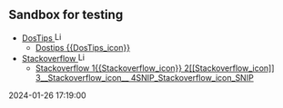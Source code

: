 ## Sandbox for testing

- [DosTips <img src="https://www.dostips.com/DosTipsLogo.gif" title="Link to DOStips" width=16px height=auto>](https://dostips.com/)
  - [Dostips {{DosTips_icon}}](https://dostips.com/)
- [Stackoverflow <img src="https://clicketyclick.github.io/TipsAndTricks/logo-stackoverflow.icon.png" title="Link to Stackoverflow" width=16px height=auto>](https://stackoverflow.com/a/52583931/7485823)
  - [Stackoverflow 1{{Stackoverflow_icon}} 2[[Stackoverflow_icon]] 3__Stackoverflow_icon__  4SNIP_Stackoverflow_icon_SNIP ](https://stackoverflow.com/a/52583931/7485823)

2024-01-26 17:19:00
